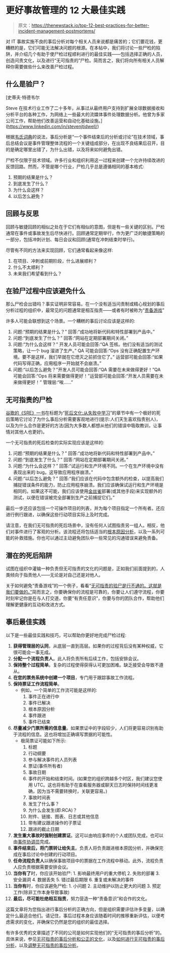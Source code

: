 # 更好事故管理的 12 大最佳实践

> 原文：<https://thenewstack.io/top-12-best-practices-for-better-incident-management-postmortems/>

对 IT 事故实施不良的事后分析对每个相关人员来说都是痛苦的；它们要花钱，更糟糕的是，它们可能无法解决问题的根源。在本帖中，我们将讨论一些尸检的陷阱，并介绍几个有助于使尸检过程顺利进行的最佳实践——包括选择正确的人员，创造问责文化，以及进行“无可指责的”尸检。简而言之，我们将向所有相关人员解释你需要做些什么来改善尸检过程。

## 什么是验尸？

 [史蒂夫·特德韦尔

Steve 在技术行业工作了二十多年，从事过从最终用户支持到扩展全球数据接收和分析平台的各种工作，为网络上一些最大的流媒体事件处理数据分析。他曾为多家公司工作，帮助他们改善运营和自动化基础设施。](https://www.linkedin.com/in/stevenjtidwell/) 

根据[韦氏词典](https://www.merriam-webster.com/dictionary/postmortem)的说法，事后分析是“一个事件结束后的分析或讨论”在技术领域，事后总结会议是事件管理整体流程的一个关键组成部分，在出现不良结果后召开，目的是确定哪里出错了，为什么出错，以及将来如何避免出错。

尸检不仅限于技术领域。许多行业和组织利用这一过程来创建一个允许持续改进的反馈回路。然而，不管是哪个行业，尸检几乎总是遵循相同的基本格式:

1.  预期的结果是什么？
2.  到底发生了什么？
3.  为什么会这样？
4.  以后怎么避免？

## **回顾与反思**

回顾与敏捷回顾的相似之处在于它们有相似的意图，但是有一些关键的区别。尸检通常在事件或事故发生后尽快进行。回顾通常定期举行，作为更广泛的敏捷策略的一部分，包括冲刺计划、每日会议和回顾(通常在冲刺结束时举行)。

尽管有不同的方法来实现回顾，它们通常看起来像这样:

1.  在项目、冲刺或前期阶段，什么进展顺利？
2.  什么不太顺利？
3.  未来我们希望看到什么？

## 在验尸过程中应该避免什么

那么尸检会出错吗？事实证明非常容易。在一个没有适当问责制或精心规划的事后分析过程的组织中，最常见的问题通常是相互指责——或者有时被称为“[责备游戏](https://en.wikipedia.org/wiki/Buck_passing)”

许多人可能会联想到这个场景。一个糟糕的事后讨论应该是这样的:

1.  问题:“预期的结果是什么？”
    回答:“成功地将新代码和特性部署到产品中。”
2.  问题:“到底发生了什么？”
    回答:“网站在定期部署期间关闭。”
3.  问题:“为什么会这样？”
    开发人员可能会回答:“QA 签核。他们没有适当的测试策略，让一个 bug 溜进了生产。”
    QA 可能会回答:“Ops 没有正确配置生产环境。要不是这样，我们早就在它熄灭之前抓住它了。”
    运营部可能会回答:“如果代码写得正确，应用程序一开始就不会崩溃。”
4.  问题:“以后怎么避免？”开发人员可能会回答:“QA 需要在未来做得更好！”QA 可能会回答:“Ops 将来需要做得更好！”运营部可能会回答:“开发人员需要在未来做得更好！”
    管理层:“唉……”

## **无可指责的尸检**

[谷歌的《SRE》一书](https://sre.google/sre-book/table-of-contents/)在标题为“[死后文化:从失败中学习](https://sre.google/sre-book/postmortem-culture/)”的章节中有一个极好的死后策略它讨论了为什么事后分析需要客观地进行(提示:人们天生喜欢指责别人)，以及为什么合作是更好的方法(因为大多数人都想从他们的错误中吸取教训，让事情对其他人也更好)。

一个无可指责的死后检查的实际实现应该是这样的:

1.  问题:“预期的结果是什么？”
    回答:“成功地将新代码和特性部署到产品中。”
2.  问题:“到底发生了什么？”
    回答:“网站在定期部署期间关闭。”
3.  问题:“为什么会这样？”
    回答:“试运行和生产环境不同。一个在生产环境中没有表现出来的 bug。这导致应用程序崩溃。”
4.  问题:“以后怎么避免？”
    回答:“我们应该在代码中包含额外的检查，以提高我们捕捉错误条件的能力，防止应用程序崩溃。我们应该确保试运行和生产环境是相同的。如果这不可能，我们应该使用[金丝雀](https://sre.google/workbook/canarying-releases/)部署(或其他手段)来实现额外的测试，以便在错误被完全部署到生产之前捕捉它们。”

最后一步还应该包括一个可操作项目的列表，并为每个项目指定一个所有者。还应进行例行跟进，以确保这些行动项目实际上及时完成。

请注意，在我们无可指责的死后场景中，没有任何人试图指责另一组人。相反，他们对事件进行了客观的分析。该流程还将包括适当的[根本原因分析](https://en.wikipedia.org/wiki/Root_cause_analysis)，以及一系列可能的补救措施。你也可以通过主动避免团队中一些常见的沟通错误来避免责备。

## **潜在的死后陷阱**

试图在组织中灌输一种负责但无可指责的文化的问题是，正如我们前面提到的，人类倾向于指责他人——无论是对自己还是对他人。

关于如何避免“责备游戏”的一个例子，看看“[无可指责的验尸是行不通的。这就是我们要做的。”](https://techbeacon.com/app-dev-testing/blameless-postmortems-dont-work-heres-what-does)简而言之，你要确保你的流程是可靠的，你要让人们遵守流程，你要时刻牢记你是在与人打交道，你要“有责任意识”，你要与你的团队合作，帮助他们理解更健康的互动和改进方式。

## **事后最佳实践**

以下是一些最佳实践和技巧，可以帮助你更好地完成尸检过程:

1.  **获得管理层的认同**，从底层一直到高层。如果你的过程背后没有某种权威，它很可能会一事无成。
2.  **分配一个流程负责人**。此人将负责所有后续工作，包括安排会议。
3.  **保持整个过程简单**。复杂的过程使得获得认可更加困难。缺乏接受会导致不遵从。
4.  **在您的票务系统中创建一个项目**，专门用于跟踪事故工作流程。
5.  **保持票证工作流程简单**。
    *   例如，一个简单的工作流可能是这样的:
        1.  事件正在进行中
        2.  事件已解决
        3.  根本原因分析
        4.  事件跟进
        5.  事件已结束
6.  **尽量减少门票所需的信息量**。如果票证中的字段较少，人们将更容易识别有助于流程的信息。这也将增加正确填写票据的可能性。
    *   极简票证可能如下所示:
        1.  标题
        2.  行动纲要
        3.  参与解决事件的人员列表
        4.  票证(事件所有者)
        5.  事故日期
        6.  事件的开始和结束时间。(如果您的组织跨越多个时区，我们建议您使用 UTC。这也将有助于在查看服务器或聊天日志时保持时间线更准确，因为当不需要转换时，关联更容易。)
        7.  事故时间表
        8.  发生了什么事？
        9.  为什么会发生(即:RCA)？
        10.  附件、链接、图表、日志或其他信息
        11.  带有建议跟进操作的子票证
        12.  跟进的截止日期
7.  **发生重大事故时强制创建票证**。这可以由响应事件的个人或团队完成，也可以由[事件协调员](http://smcc.emory.edu/itsm_process/incident/incident_roles_and_responsibilities.html#Incident_Coordinator)完成。
8.  **事件结束后，将门票转让给失主**。负责人将负责跟进根本原因分析，并确保完成在事后讨论中创建的行动项目。
9.  **任命流程负责人**以确保事故项目中的票据在工作流程中移动。此外，流程负责人应负责根据需要安排会议。
10.  **当你有了**时，你应该开始验尸:
    1.  影响最终用户的重大停机
    2.  失败的部署
    3.  安全漏洞
    4.  数据丢失
    5.  错过最后期限
    6.  重复或未解决的事件
11.  **当你有**时，你应该避免尸检:
    1.  小问题
    2.  主动维护以防止更大的问题
    3.  预定工作(除非工作本身导致事故)
12.  **最后，尽可能杜绝相互指责**，努力营造一种“责备意识”和合作的文化。

这篇文章将为您指出进行事后分析的正确方向，但是组织需要评估许多变量，以确定什么最适合他们。请记住，事后过程本身应该随着时间的推移重新评估，以便考虑需求的变化，并确保它仍然是您的组织的最佳选择。

有许多优秀的文章描述了不同的公司是如何实现他们的“无可指责的事后分析”的。具体来说，参见[无可指责的事后分析和公正的文化](https://codeascraft.com/2012/05/22/blameless-postmortems/)，以及[如何进行无可指责的事后分析](https://www.atlassian.com/incident-management/postmortem/blameless)，以及[调整无可指责的事后分析](https://medium.com/swlh/tuning-blameless-postmortems-37a949c152b)。

<svg xmlns:xlink="http://www.w3.org/1999/xlink" viewBox="0 0 68 31" version="1.1"><title>Group</title> <desc>Created with Sketch.</desc></svg>